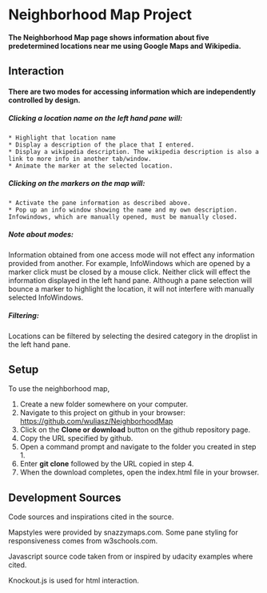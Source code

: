 # Neighborhood Map Project

#### The Neighborhood Map page shows information about five predetermined locations near me using Google Maps and Wikipedia.


## Interaction

#### There are two modes for accessing information which are independently controlled by design.

##### Clicking a location name on the left hand pane will:
    * Highlight that location name
    * Display a description of the place that I entered.
    * Display a wikipedia description. The wikipedia description is also a link to more info in another tab/window.
    * Animate the marker at the selected location.

##### Clicking on the markers on the map will:
    * Activate the pane information as described above.
    * Pop up an info window showing the name and my own description.  Infowindows, which are manually opened, must be manually closed.

##### Note about modes:
Information obtained from one access mode will not effect any information provided from another.
For example, InfoWindows which are opened by a marker click must be closed by a mouse click.
Neither click will effect the information displayed in the left hand pane.
Although a pane selection will bounce a marker to highlight the location,
it will not interfere with manually selected InfoWindows.


##### Filtering:
Locations can be filtered by selecting the desired category in the droplist in the left hand pane.



## Setup

To use the neighborhood map,
1. Create a new folder somewhere on your computer.
1. Navigate to this project on github in your browser: https://github.com/wuliasz/NeighborhoodMap
1. Click on the **Clone or download** button on the github repository page.
1. Copy the URL specified by github.
1. Open a command prompt and navigate to the folder you created in step 1.
1. Enter __git clone__ followed by the URL copied in step 4.
1. When the download completes, open the index.html file in your browser.



## Development Sources

Code sources and inspirations cited in the source.

Mapstyles were provided by snazzymaps.com.
Some pane styling for responsiveness comes from w3schools.com.

Javascript source code taken from or inspired by udacity examples where cited.

Knockout.js is used for html interaction.












